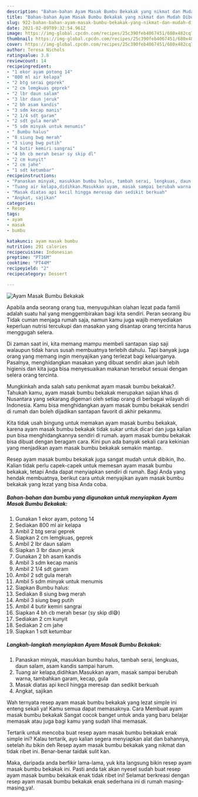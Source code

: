 ```yaml
---
description: "Bahan-bahan Ayam Masak Bumbu Bekakak yang nikmat dan Mudah Dibuat"
title: "Bahan-bahan Ayam Masak Bumbu Bekakak yang nikmat dan Mudah Dibuat"
slug: 922-bahan-bahan-ayam-masak-bumbu-bekakak-yang-nikmat-dan-mudah-dibuat
date: 2021-02-09T09:32:54.961Z
image: https://img-global.cpcdn.com/recipes/25c390feb4067451/680x482cq70/ayam-masak-bumbu-bekakak-foto-resep-utama.jpg
thumbnail: https://img-global.cpcdn.com/recipes/25c390feb4067451/680x482cq70/ayam-masak-bumbu-bekakak-foto-resep-utama.jpg
cover: https://img-global.cpcdn.com/recipes/25c390feb4067451/680x482cq70/ayam-masak-bumbu-bekakak-foto-resep-utama.jpg
author: Teresa Nichols
ratingvalue: 3.8
reviewcount: 14
recipeingredient:
- "1 ekor ayam potong 14"
- "800 ml air kelapa"
- "2 btg serai geprek"
- "2 cm lemgkuas geprek"
- "2 lbr daun salam"
- "3 lbr daun jeruk"
- "2 bh asam kandis"
- "3 sdm kecap manis"
- "2 1/4 sdt garam"
- "2 sdt gula merah"
- "5 sdm minyak untuk menumis"
- " Bumbu halus"
- "8 siung bwg merah"
- "3 siung bwg putih"
- "4 butir kemiri sangrai"
- "4 bh cb merah besar sy skip dl"
- "2 cm kunyit"
- "2 cm jahe"
- "1 sdt ketumbar"
recipeinstructions:
- "Panaskan minyak, masukkan bumbu halus, tambah serai, lengkuas, daun salam, asam kandis sampai harum."
- "Tuang air kelapa,didihkan.Masukkan ayam, masak sampai berubah warna, tambahkan garam, kecap, gula"
- "Masak diatas api kecil hingga meresap dan sedikit berkuah"
- "Angkat, sajikan"
categories:
- Resep
tags:
- ayam
- masak
- bumbu

katakunci: ayam masak bumbu 
nutrition: 291 calories
recipecuisine: Indonesian
preptime: "PT16M"
cooktime: "PT44M"
recipeyield: "2"
recipecategory: Dessert

---
```



![Ayam Masak Bumbu Bekakak](https://img-global.cpcdn.com/recipes/25c390feb4067451/680x482cq70/ayam-masak-bumbu-bekakak-foto-resep-utama.jpg)

Apabila anda seorang orang tua, menyuguhkan olahan lezat pada famili adalah suatu hal yang menggembirakan bagi kita sendiri. Peran seorang ibu Tidak cuman menjaga rumah saja, namun kamu juga wajib menyediakan keperluan nutrisi tercukupi dan masakan yang disantap orang tercinta harus menggugah selera.

Di zaman  saat ini, kita memang mampu membeli santapan siap saji walaupun tidak harus susah membuatnya terlebih dahulu. Tapi banyak juga orang yang memang ingin menyajikan yang terlezat bagi keluarganya. Pasalnya, menghidangkan masakan yang dibuat sendiri akan jauh lebih higienis dan kita juga bisa menyesuaikan makanan tersebut sesuai dengan selera orang tercinta. 



Mungkinkah anda salah satu penikmat ayam masak bumbu bekakak?. Tahukah kamu, ayam masak bumbu bekakak merupakan sajian khas di Nusantara yang sekarang digemari oleh setiap orang di berbagai wilayah di Indonesia. Kamu bisa menghidangkan ayam masak bumbu bekakak sendiri di rumah dan boleh dijadikan santapan favorit di akhir pekanmu.

Kita tidak usah bingung untuk memakan ayam masak bumbu bekakak, karena ayam masak bumbu bekakak tidak sukar untuk dicari dan juga kalian pun bisa menghidangkannya sendiri di rumah. ayam masak bumbu bekakak bisa dibuat dengan beragam cara. Kini pun ada banyak sekali cara kekinian yang menjadikan ayam masak bumbu bekakak semakin mantap.

Resep ayam masak bumbu bekakak juga sangat mudah untuk dibikin, lho. Kalian tidak perlu capek-capek untuk memesan ayam masak bumbu bekakak, tetapi Anda dapat menyiapkan sendiri di rumah. Bagi Anda yang hendak membuatnya, berikut cara untuk menyajikan ayam masak bumbu bekakak yang lezat yang bisa Anda coba.

<!--inarticleads1-->

##### Bahan-bahan dan bumbu yang digunakan untuk menyiapkan Ayam Masak Bumbu Bekakak:

1. Gunakan 1 ekor ayam, potong 14
1. Sediakan 800 ml air kelapa
1. Ambil 2 btg serai geprek
1. Siapkan 2 cm lemgkuas, geprek
1. Ambil 2 lbr daun salam
1. Siapkan 3 lbr daun jeruk
1. Gunakan 2 bh asam kandis
1. Ambil 3 sdm kecap manis
1. Ambil 2 1/4 sdt garam
1. Ambil 2 sdt gula merah
1. Ambil 5 sdm minyak untuk menumis
1. Siapkan  Bumbu halus:
1. Sediakan 8 siung bwg merah
1. Ambil 3 siung bwg putih
1. Ambil 4 butir kemiri sangrai
1. Siapkan 4 bh cb merah besar (sy skip dl😅)
1. Sediakan 2 cm kunyit
1. Sediakan 2 cm jahe
1. Siapkan 1 sdt ketumbar




<!--inarticleads2-->

##### Langkah-langkah menyiapkan Ayam Masak Bumbu Bekakak:

1. Panaskan minyak, masukkan bumbu halus, tambah serai, lengkuas, daun salam, asam kandis sampai harum.
1. Tuang air kelapa,didihkan.Masukkan ayam, masak sampai berubah warna, tambahkan garam, kecap, gula
1. Masak diatas api kecil hingga meresap dan sedikit berkuah
1. Angkat, sajikan




Wah ternyata resep ayam masak bumbu bekakak yang lezat simple ini enteng sekali ya! Kamu semua dapat memasaknya. Cara Membuat ayam masak bumbu bekakak Sangat cocok banget untuk anda yang baru belajar memasak atau juga bagi kamu yang sudah lihai memasak.

Tertarik untuk mencoba buat resep ayam masak bumbu bekakak enak simple ini? Kalau tertarik, ayo kalian segera menyiapkan alat dan bahannya, setelah itu bikin deh Resep ayam masak bumbu bekakak yang nikmat dan tidak ribet ini. Benar-benar taidak sulit kan. 

Maka, daripada anda berfikir lama-lama, yuk kita langsung bikin resep ayam masak bumbu bekakak ini. Pasti anda tak akan nyesel sudah buat resep ayam masak bumbu bekakak enak tidak ribet ini! Selamat berkreasi dengan resep ayam masak bumbu bekakak enak sederhana ini di rumah masing-masing,ya!.

